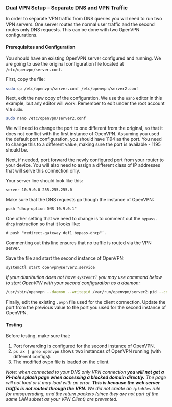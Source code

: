 ### Dual VPN Setup - Separate DNS and VPN Traffic 
In order to separate VPN traffic from DNS queries you will need to run two VPN servers. One server routes the normal user traffic and the second routes only DNS requests. This can be done with two OpenVPN configurations.

#### Prerequisites and Configuration
You should have an existing OpenVPN server configured and running. We are going to use the original configuration file located at `/etc/openvpn/server.conf`. 

First, copy the file:

```bash
sudo cp /etc/openvpn/server.conf /etc/openvpn/server2.conf
```

Next, exit the new copy of the configuration. We use the `nano` editor in this example, but any editor will work. Remember to edit under the root account via `sudo`.

```bash
sudo nano /etc/openvpn/server2.conf
```

We will need to change the port to one different from the original, so that it does not conflict with the first instance of OpenVPN. Assuming you used the default port configuration, you should have 1194 as the port. You need to change this to a different value, making sure the port is available - 1195 should be.

Next, if needed, port forward the newly configured port from your router to your device. You will also need to assign a different class of IP addresses that will serve this connection only. 

Your server line should look like this:

```
server 10.9.0.0 255.255.255.0
```

Make sure that the DNS requests go though the instance of OpenVPN: 

```
push "dhcp-option DNS 10.9.0.1"
```

One other setting that we need to change is to comment out the `bypass-dhcp` instruction so that it looks like: 

```
# push "redirect-gateway def1 bypass-dhcp"`.
``` 

Commenting out this line ensures that no traffic is routed via the VPN server.

Save the file and start the second instance of OpenVPN:

```bash
systemctl start openvpn@server2.service
```

*If your distribution does not have `systemctl` you may use command below to start OpenVPN with your second configuration as a daemon:* 

```bash
/usr/sbin/openvpn --daemon --writepid /var/run/openvpn/server2.pid --cd /etc/openvpn --config server2.conf --script-security 2
```

Finally, edit the existing `.ovpn` file used for the client connection. Update the port from the previous value to the port you used for the second instance of OpenVPN.

#### Testing
Before testing, make sure that:

1. Port forwarding is configured for the second instance of OpenVPN.
2. `ps ax | grep openvpn` shows two instances of OpenVPN running (with different configs).
3. The modified ovpn file is loaded on the client.

*Note: when connected to your DNS only VPN connection **you will not get a Pi-hole splash page when accessing a blocked domain directly.** The page will not load or it may load with an error. **This is because the web server traffic is not routed through the VPN.** We did not create an `iptables` rule for masquerading, and the return packets (since they are not part of the same LAN subset as your VPN Client) are prevented.*
